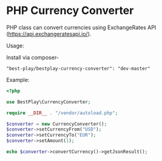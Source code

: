 # PHP Currency Converter
PHP class can convert currencies using ExchangeRates API (https://api.exchangeratesapi.io/).

Usage:

Install via composer-

```"best-play/bestplay-currency-converter": "dev-master"```

Example:

```php
<?php

use BestPlay\CurrencyConverter;

require __DIR__ . "/vendor/autoload.php";

$converter = new CurrencyConverter();
$converter->setCurrencyFrom("USD");
$converter->setCurrencyTo("EUR");
$converter->setAmount(1);

echo $converter->convertCurrency()->getJsonResult();
```